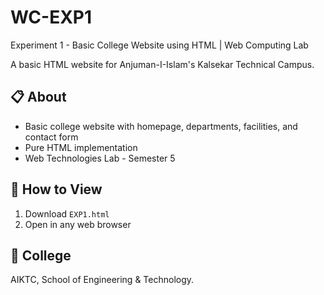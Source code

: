 # WC-EXP1
Experiment 1 - Basic College Website using HTML | Web Computing Lab

A basic HTML website for Anjuman-I-Islam's Kalsekar Technical Campus.

## 📋 About
- Basic college website with homepage, departments, facilities, and contact form
- Pure HTML implementation
- Web Technologies Lab - Semester 5

## 🚀 How to View
1. Download `EXP1.html`
2. Open in any web browser

## 🏫 College
AIKTC, School of Engineering & Technology.
